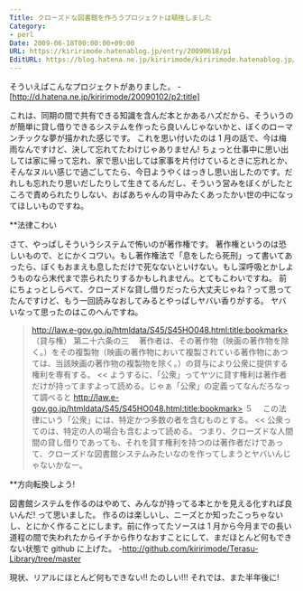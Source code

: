 ```yaml
---
Title: クローズドな図書館を作ろうプロジェクトは頓挫しました
Category:
- perl
Date: 2009-06-18T00:00:00+09:00
URL: https://kiririmode.hatenablog.jp/entry/20090618/p1
EditURL: https://blog.hatena.ne.jp/kiririmode/kiririmode.hatenablog.jp/atom/entry/8454420450078212953
---
```



そういえばこんなプロジェクトがありました。
-[http://d.hatena.ne.jp/kiririmode/20090102/p2:title]

これは、同期の間で共有できる知識を含んだ本とかあるハズだから、そういうのが簡単に貸し借りできるシステムを作ったら良いんじゃないかと、ぼくのローマンチックな夢が描かれた感じです。
これを思い付いたのは 1 月の話で、今は梅雨なんですけど、決して忘れてたわけじゃありません! ちょっと仕事中に思い出しては家に帰って忘れ、家で思い出しては家事を片付けているときに忘れとか、そんなヌルい感じで過ごしてたら、今日ようやくはっきし思い出したのです。だれしも忘れたり思いだしたりして生きてるんだし、そういう営みをぼくがしたところで責められたりしない、おばあちゃんの背中みたくあったかい世の中になってほしいものですね。

**法律こわい

さて、やっぱしそういうシステムで怖いのが著作権です。
著作権というのは恐しいもので、とにかくコワい。もし著作権法で「息をしたら死刑」って書いてあったら、ぼくもおまえも息しただけで死なないといけない。もし深呼吸とかしようものなら末代まで祟られたりするかもしれません。とてもこわいですね。
前にちょっとしらべて、クローズドな貸し借りだったら大丈夫じゃね？って思ってたんですけど、もう一回読みなおしてみるとやっぱしヤバい香りがする。
ヤバいなって思ったのはこのへんですね。
>http://law.e-gov.go.jp/htmldata/S45/S45HO048.html:title:bookmark>
（貸与権）
第二十六条の三 　著作者は、その著作物（映画の著作物を除く。）をその複製物（映画の著作物において複製されている著作物にあつては、当該映画の著作物の複製物を除く。）の貸与により公衆に提供する権利を専有する。
<<
ようするに、「公衆」ってヤツに貸す権利は著作者だけが持ってますよって読める。じゃぁ「公衆」の定義ってなんだろなって調べると
>http://law.e-gov.go.jp/htmldata/S45/S45HO048.html:title:bookmark>
５ 　この法律にいう「公衆」には、特定かつ多数の者を含むものとする。
<<
公衆ってのは、特定の人の場合も含むよって読める。
つまり、クローズドな人間間の貸し借りであっても、それを貸す権利を持つのは著作者だけであって、クローズドな図書館システムみたいなのを作ってしまうとヤバいんじゃないかなー。

**方向転換しよう!

図書館システムを作るのはやめて、みんなが持ってる本とかを見える化すれば良いんだ! って思いました。
作るのは楽しいし、ニーズとか知ったこっちゃないし、とにかく作ることにします。前に作ってたソースは 1 月から今月までの長い道程の間で失われたからイチから作りなおすことにして、まだほとんど何もできない状態で github に上げた。
-http://github.com/kiririmode/Terasu-Library/tree/master

現状、リアルにほとんど何もできない!! たのしい!!!
それでは、また半年後に!
